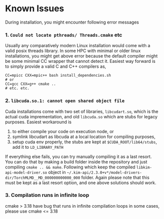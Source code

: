 Known Issues
============

During installation, you might encounter following error messages

### 1. `Could not locate pthreads/ Threads.cmake` etc
Usually any comparatively modern Linux installation would come with a valid posix threads library. 
In some HPC with minimal or older linux installations, you might get above error because the default compiler
might be some minimal CC wrapper that cannot detect it. Easiest way forward is to simply provide
a valid C and C++ compilers as,
```shell
CC=mpicc CXX=mpic++ bash install_dependencies.sh
# or
CC=gcc CXX=g++ cmake ..
# etc. etc. 
```

### 2. `libcuda.so.1: cannot open shared object file`
Cuda installations come with two set of libraries, `libcudart.so`, which is the actual cuda
imprementation, and old `libcuda.so` which are stubs for legacy purposes. Easiest workaround
is 
1. to either compile your code on execution node, or
2. symlink libcudart as libcuda at a local location for compiling purposes,
3. setup cuda env properly, the stubs are kept at `$CUDA_ROOT/lib64/stubs`, add it to `LD_LIBRARY_PATH`

If everything else fails, you can try manually compiling it as a last resort. 
You can do that by making a build folder inside the repository and just compiling `cmake .. && make`.
Following which keep the compiled `libkim-api-model-driver.so` object in 
`~/.kim-api/2.3.0+v*/model-drivers-dir/TorchMLMD__MD_000000000000_000` folder.
Again please note that this must be kept as a last resort option, and one above solutions should work.


### 3. Compilation runs in infinite loop
cmake > 3.18 have bug that runs in infinite compilation loops in some cases, please use cmake <= 3.18